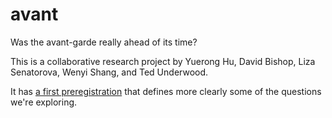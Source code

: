 # avant

Was the avant-garde really ahead of its time?

This is a collaborative research project by Yuerong Hu, David Bishop, Liza Senatorova, Wenyi Shang, and Ted Underwood.

It has [a first preregistration](https://github.com/tedunderwood/avant/blob/main/preregistration/FirstRegistration.md) that defines more clearly some of the questions we're exploring.
